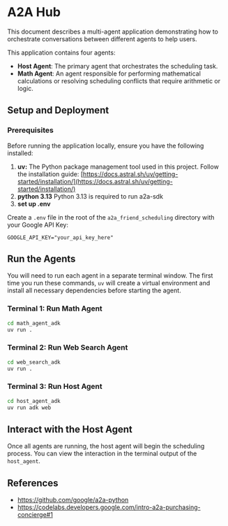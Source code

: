 # A2A Hub

This document describes a multi-agent application demonstrating how to orchestrate conversations between different agents to help users.

This application contains four agents:
*   **Host Agent**: The primary agent that orchestrates the scheduling task.
*   **Math Agent**: An agent responsible for performing mathematical calculations or resolving scheduling conflicts that require arithmetic or logic.

## Setup and Deployment

### Prerequisites

Before running the application locally, ensure you have the following installed:

1. **uv:** The Python package management tool used in this project. Follow the installation guide: [https://docs.astral.sh/uv/getting-started/installation/](https://docs.astral.sh/uv/getting-started/installation/)
2. **python 3.13** Python 3.13 is required to run a2a-sdk 
3. **set up .env** 

Create a `.env` file in the root of the `a2a_friend_scheduling` directory with your Google API Key:
```
GOOGLE_API_KEY="your_api_key_here" 
```

## Run the Agents

You will need to run each agent in a separate terminal window. The first time you run these commands, `uv` will create a virtual environment and install all necessary dependencies before starting the agent.

### Terminal 1: Run Math Agent
```bash
cd math_agent_adk
uv run .
```

### Terminal 2: Run Web Search Agent
```bash
cd web_search_adk
uv run .
```

### Terminal 3: Run Host Agent
```bash
cd host_agent_adk
uv run adk web      
```

## Interact with the Host Agent

Once all agents are running, the host agent will begin the scheduling process. You can view the interaction in the terminal output of the `host_agent`.

## References
- https://github.com/google/a2a-python
- https://codelabs.developers.google.com/intro-a2a-purchasing-concierge#1
